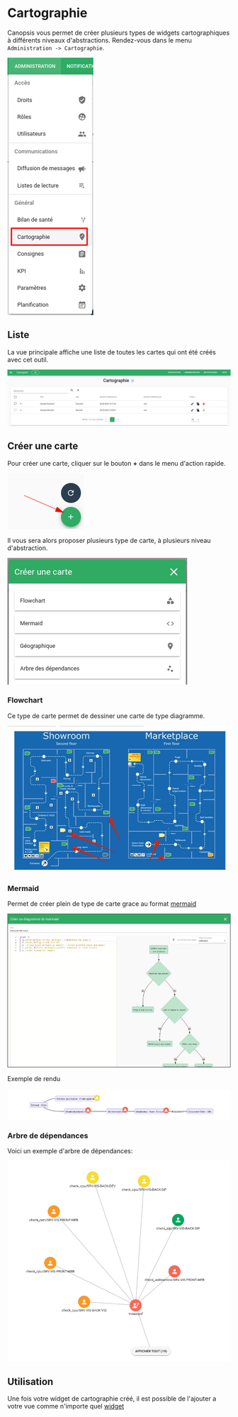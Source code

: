 # Cartographie

Canopsis vous permet de créer plusieurs types de widgets cartographiques à différents niveaux d'abstractions.
Rendez-vous dans le menu `Administration -> Cartographie`.

![Menu administration cartographie](img/cartographie_menu.png)


## Liste

La vue principale affiche une liste de toutes les cartes qui ont été créés avec cet outil.  

![Liste cartographie](img/cartographie_liste.png)

## Créer une carte

Pour créer une carte, cliquer sur le bouton **+** dans le menu d'action rapide.

![Création cartographie](img/cartographie_ajout.png)

Il vous sera alors proposer plusieurs type de carte, à plusieurs niveau d'abstraction.

![Modale création cartographie](img/cartographie_modale.png)

### Flowchart

Ce type de carte permet de dessiner une carte de type diagramme.

![Exemple rendu flowchart](img/cartographie_flowchart.jpg)


### Mermaid

Permet de créer plein de type de carte grace au format [mermaid](https://mermaid-js.github.io/mermaid/)

![Modale création mermaid](img/cartographie_mermaid_editor.png)

Exemple de rendu

![Mermaid](img/cartographie_mermaid.png)

### Arbre de dépendances

Voici un exemple d'arbre de dépendances:

![Arbre de dépendance](img/cartographie_arbre.png)

## Utilisation

Une fois votre widget de cartographie créé, il est possible de l'ajouter a votre vue comme n'importe quel [widget](../../guide-utilisation/interface/index.md)

